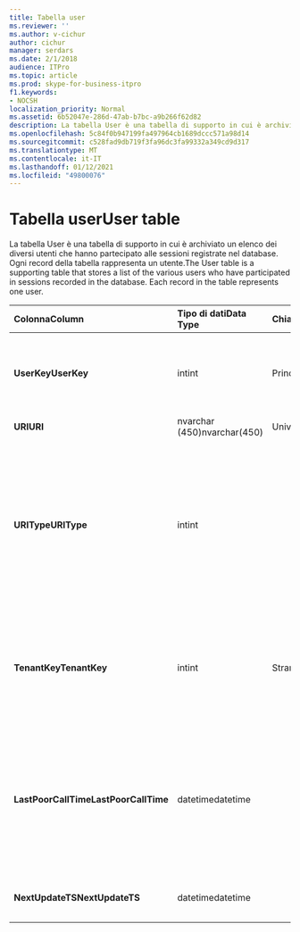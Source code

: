 ```yaml
---
title: Tabella user
ms.reviewer: ''
ms.author: v-cichur
author: cichur
manager: serdars
ms.date: 2/1/2018
audience: ITPro
ms.topic: article
ms.prod: skype-for-business-itpro
f1.keywords:
- NOCSH
localization_priority: Normal
ms.assetid: 6b52047e-286d-47ab-b7bc-a9b266f62d82
description: La tabella User è una tabella di supporto in cui è archiviato un elenco dei diversi utenti che hanno partecipato alle sessioni registrate nel database. Ogni record della tabella rappresenta un utente.
ms.openlocfilehash: 5c84f0b947199fa497964cb1689dccc571a98d14
ms.sourcegitcommit: c528fad9db719f3fa96dc3fa99332a349cd9d317
ms.translationtype: MT
ms.contentlocale: it-IT
ms.lasthandoff: 01/12/2021
ms.locfileid: "49800076"
---
```

# <a name="user-table"></a><span data-ttu-id="ac27f-104">Tabella user</span><span class="sxs-lookup"><span data-stu-id="ac27f-104">User table</span></span>
 
<span data-ttu-id="ac27f-p102">La tabella User è una tabella di supporto in cui è archiviato un elenco dei diversi utenti che hanno partecipato alle sessioni registrate nel database. Ogni record della tabella rappresenta un utente.</span><span class="sxs-lookup"><span data-stu-id="ac27f-p102">The User table is a supporting table that stores a list of the various users who have participated in sessions recorded in the database. Each record in the table represents one user.</span></span>
  
|<span data-ttu-id="ac27f-107">**Colonna**</span><span class="sxs-lookup"><span data-stu-id="ac27f-107">**Column**</span></span>|<span data-ttu-id="ac27f-108">**Tipo di dati**</span><span class="sxs-lookup"><span data-stu-id="ac27f-108">**Data Type**</span></span>|<span data-ttu-id="ac27f-109">**Chiave/indice**</span><span class="sxs-lookup"><span data-stu-id="ac27f-109">**Key/Index**</span></span>|<span data-ttu-id="ac27f-110">**Dettagli**</span><span class="sxs-lookup"><span data-stu-id="ac27f-110">**Details**</span></span>|
|:-----|:-----|:-----|:-----|
|<span data-ttu-id="ac27f-111">**UserKey**</span><span class="sxs-lookup"><span data-stu-id="ac27f-111">**UserKey**</span></span> <br/> |<span data-ttu-id="ac27f-112">int</span><span class="sxs-lookup"><span data-stu-id="ac27f-112">int</span></span>  <br/> |<span data-ttu-id="ac27f-113">Principale</span><span class="sxs-lookup"><span data-stu-id="ac27f-113">Primary</span></span>  <br/> |<span data-ttu-id="ac27f-114">Numero univoco che identifica l'utente.</span><span class="sxs-lookup"><span data-stu-id="ac27f-114">Unique number identifying this user.</span></span>  <br/> |
|<span data-ttu-id="ac27f-115">**URI**</span><span class="sxs-lookup"><span data-stu-id="ac27f-115">**URI**</span></span> <br/> |<span data-ttu-id="ac27f-116">nvarchar (450)</span><span class="sxs-lookup"><span data-stu-id="ac27f-116">nvarchar(450)</span></span>  <br/> |<span data-ttu-id="ac27f-117">Univoco</span><span class="sxs-lookup"><span data-stu-id="ac27f-117">Unique</span></span>  <br/> |<span data-ttu-id="ac27f-118">Stringa URI.</span><span class="sxs-lookup"><span data-stu-id="ac27f-118">URI string.</span></span>  <br/> |
|<span data-ttu-id="ac27f-119">**URIType**</span><span class="sxs-lookup"><span data-stu-id="ac27f-119">**URIType**</span></span> <br/> |<span data-ttu-id="ac27f-120">int</span><span class="sxs-lookup"><span data-stu-id="ac27f-120">int</span></span>  <br/> ||<span data-ttu-id="ac27f-121">1 è un tipo di URI sconosciuto.</span><span class="sxs-lookup"><span data-stu-id="ac27f-121">1 is unknown URI type.</span></span>  <br/> <span data-ttu-id="ac27f-122">2 è un URI utente.</span><span class="sxs-lookup"><span data-stu-id="ac27f-122">2 is user URI.</span></span>  <br/> <span data-ttu-id="ac27f-123">4 è un URI conferenza.</span><span class="sxs-lookup"><span data-stu-id="ac27f-123">4 is conference URI.</span></span>  <br/> <span data-ttu-id="ac27f-124">8 è un URI telefono.</span><span class="sxs-lookup"><span data-stu-id="ac27f-124">8 is phone URI.</span></span>  <br/> |
|<span data-ttu-id="ac27f-125">**TenantKey**</span><span class="sxs-lookup"><span data-stu-id="ac27f-125">**TenantKey**</span></span> <br/> |<span data-ttu-id="ac27f-126">int</span><span class="sxs-lookup"><span data-stu-id="ac27f-126">int</span></span>  <br/> |<span data-ttu-id="ac27f-127">Stranieri</span><span class="sxs-lookup"><span data-stu-id="ac27f-127">Foreign</span></span>  <br/> |<span data-ttu-id="ac27f-128">Tenant dell'utente, cui viene fatto riferimento dalla tabella Tenant.</span><span class="sxs-lookup"><span data-stu-id="ac27f-128">Tenant of the user, referenced from tenant table.</span></span>  <br/> |
|<span data-ttu-id="ac27f-129">**LastPoorCallTime**</span><span class="sxs-lookup"><span data-stu-id="ac27f-129">**LastPoorCallTime**</span></span> <br/> |<span data-ttu-id="ac27f-130">datetime</span><span class="sxs-lookup"><span data-stu-id="ac27f-130">datetime</span></span>  <br/> ||<span data-ttu-id="ac27f-131">Ultimo indicatore di data e ora in cui si è verificata una chiamata audio di qualità scadente per l'utente.</span><span class="sxs-lookup"><span data-stu-id="ac27f-131">Latest time stamp when the user had a poor audio call.</span></span>  <br/> |
|<span data-ttu-id="ac27f-132">**NextUpdateTS**</span><span class="sxs-lookup"><span data-stu-id="ac27f-132">**NextUpdateTS**</span></span> <br/> |<span data-ttu-id="ac27f-133">datetime</span><span class="sxs-lookup"><span data-stu-id="ac27f-133">datetime</span></span>  <br/> ||<span data-ttu-id="ac27f-134">Solo per uso interno.</span><span class="sxs-lookup"><span data-stu-id="ac27f-134">For internal use only.</span></span>  <br/> |
   

